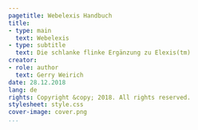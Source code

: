 ```yaml
---
pagetitle: Webelexis Handbuch
title:
- type: main
  text: Webelexis
- type: subtitle
  text: Die schlanke flinke Ergänzung zu Elexis(tm)
creator:
- role: author
  text: Gerry Weirich
date: 28.12.2018
lang: de    
rights: Copyright &copy; 2018. All rights reserved. 
stylesheet: style.css
cover-image: cover.png 
...
```

